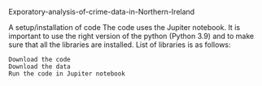 Exporatory-analysis-of-crime-data-in-Northern-Ireland

A setup/installation of code The code uses the Jupiter notebook. It is important to use the right version of the python (Python 3.9) and to make sure that all the libraries are installed. List of libraries is as follows:

    Download the code
    Download the data
    Run the code in Jupiter notebook


